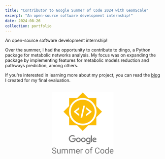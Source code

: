 ```yaml
---
title: "Contributor to Google Summer of Code 2024 with GeomScale"
excerpt: "An open-source software development internship!"
date: 2024-08-26
collection: portfolio
---
```



An open-source software development internship!


Over the summer, I had the opportunity to contribute to dingo, a Python package for metabolic networks analysis. 
My focus was on expanding the package by implementing features for metabolic models reduction and pathways prediction, among others.


If you're interested in learning more about my project, you can read the 
[blog](https://sotiristouliopoulos.github.io/dingo/) I created for my final evaluation.


<br>
<div style="text-align: center;">
  <img src="/files/gsoc-logo.webp" width="200">
</div>



